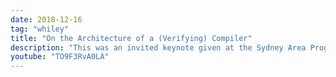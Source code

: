 ```yaml
---
date: 2018-12-16
tag: "whiley"
title: "On the Architecture of a (Verifying) Compiler"
description: "This was an invited keynote given at the Sydney Area Programming Languages (SAPLING) Workshop held in Wellington, New Zealand"
youtube: "TO9F3RvA0LA"
---
```

